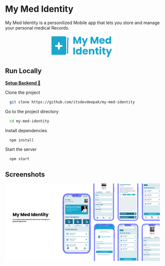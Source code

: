 # My Med Identity

My Med Identity is a personilized Mobile app that lets you store and manage your personal medical Records.

<div align="center">
  <img src=".github/images/logo.png" />
</div>

## Run Locally

[**Setup Backend 🔗**](https://github.com/itsdevdeepak/my-med-identity-backend)
<br>

Clone the project

```bash
  git clone https://github.com/itsdevdeepak/my-med-identity
```

Go to the project directory

```bash
  cd my-med-identity
```

Install dependencies

```bash
  npm install
```

Start the server

```bash
  npm start
```

## Screenshots

![App Screenshot](.github/images/screenshot.png)
